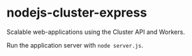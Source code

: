 nodejs-cluster-express
======================

Scalable web-applications using the Cluster API and Workers.

Run the application server with `node server.js`.
